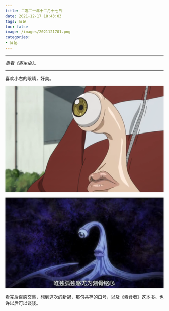```yaml
---
title: 二零二一年十二月十七日
date: 2021-12-17 18:43:03
tags: 日记
toc: false
image: /images/2021121701.png
categories:
- 日记
---
```




------

*重看《寄生虫》。*

------

喜欢小右的眼睛，好美。

![](/images/2021121702.png)

![](/images/2021121801.png)

看完后百感交集，想到这次的新冠，那句共存的口号，以及《素食者》这本书。也许以后可以谈谈。